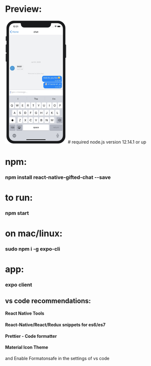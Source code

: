 # Preview:
<img src="https://github.com/edenvvv/React-native-chat-app__Expo__/blob/master/How_does_it_look/Chat_screen.jpg" width="200" height="400" />
#
required node.js version 12.14.1 or up

# npm:
### npm install react-native-gifted-chat --save


# to run:
### npm start

# on mac/linux:
### sudo npm i -g expo-cli

# app:
### expo client

## vs code recommendations:
#### React Native Tools
#### React-Native/React/Redux snippets for es6/es7
#### Prettier - Code formatter
#### Material Icon Theme

and Enable Formatonsafe in the settings of vs code
